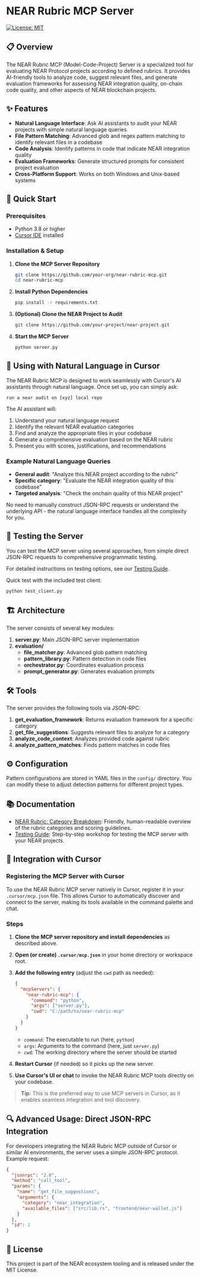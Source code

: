 # NEAR Rubric MCP Server

[![License: MIT](https://img.shields.io/badge/License-MIT-blue.svg)](LICENSE)

## 📋 Overview

The NEAR Rubric MCP (Model-Code-Project) Server is a specialized tool for evaluating NEAR Protocol projects according to defined rubrics. It provides AI-friendly tools to analyze code, suggest relevant files, and generate evaluation frameworks for assessing NEAR integration quality, on-chain code quality, and other aspects of NEAR blockchain projects.

## ✨ Features

- **Natural Language Interface**: Ask AI assistants to audit your NEAR projects with simple natural language queries
- **File Pattern Matching**: Advanced glob and regex pattern matching to identify relevant files in a codebase
- **Code Analysis**: Identify patterns in code that indicate NEAR integration quality
- **Evaluation Frameworks**: Generate structured prompts for consistent project evaluation
- **Cross-Platform Support**: Works on both Windows and Unix-based systems

## 🚀 Quick Start

### Prerequisites

- Python 3.8 or higher
- [Cursor IDE](https://www.cursor.so/) installed

### Installation & Setup

1. **Clone the MCP Server Repository**
   ```bash
   git clone https://github.com/your-org/near-rubric-mcp.git
   cd near-rubric-mcp
   ```

2. **Install Python Dependencies**
   ```bash
   pip install -r requirements.txt
   ```

3. **(Optional) Clone the NEAR Project to Audit**
   ```bash
   git clone https://github.com/your-project/near-project.git
   ```

4. **Start the MCP Server**
   ```bash
   python server.py
   ```

## 💬 Using with Natural Language in Cursor

The NEAR Rubric MCP is designed to work seamlessly with Cursor's AI assistants through natural language. Once set up, you can simply ask:

```
run a near audit on [xyz] local repo
```

The AI assistant will:
1. Understand your natural language request
2. Identify the relevant NEAR evaluation categories
3. Find and analyze the appropriate files in your codebase
4. Generate a comprehensive evaluation based on the NEAR rubric
5. Present you with scores, justifications, and recommendations

### Example Natural Language Queries

- **General audit**: "Analyze this NEAR project according to the rubric"
- **Specific category**: "Evaluate the NEAR integration quality of this codebase"
- **Targeted analysis**: "Check the onchain quality of this NEAR project"

No need to manually construct JSON-RPC requests or understand the underlying API - the natural language interface handles all the complexity for you.

## 🔧 Testing the Server

You can test the MCP server using several approaches, from simple direct JSON-RPC requests to comprehensive programmatic testing.

For detailed instructions on testing options, see our [Testing Guide](docs/testing_mcp_server.md).

Quick test with the included test client:
```bash
python test_client.py
```

## 🏗️ Architecture

The server consists of several key modules:

1. **server.py**: Main JSON-RPC server implementation
2. **evaluation/**
   - **file_matcher.py**: Advanced glob pattern matching
   - **pattern_library.py**: Pattern detection in code files
   - **orchestrator.py**: Coordinates evaluation process
   - **prompt_generator.py**: Generates evaluation prompts

## 🛠️ Tools

The server provides the following tools via JSON-RPC:

1. **get_evaluation_framework**: Returns evaluation framework for a specific category
2. **get_file_suggestions**: Suggests relevant files to analyze for a category
3. **analyze_code_context**: Analyzes provided code against rubric
4. **analyze_pattern_matches**: Finds pattern matches in code files

## ⚙️ Configuration

Pattern configurations are stored in YAML files in the `config/` directory. You can modify these to adjust detection patterns for different project types.

## 📚 Documentation

- [NEAR Rubric: Category Breakdown](docs/near_rubric.md): Friendly, human-readable overview of the rubric categories and scoring guidelines. 
- [Testing Guide](docs/testing_mcp_server.md): Step-by-step workshop for testing the MCP server with your NEAR projects.

## 🔄 Integration with Cursor

### Registering the MCP Server with Cursor

To use the NEAR Rubric MCP server natively in Cursor, register it in your `.cursor/mcp.json` file. This allows Cursor to automatically discover and connect to the server, making its tools available in the command palette and chat.

### Steps

1. **Clone the MCP server repository and install dependencies** as described above.
2. **Open (or create) `.cursor/mcp.json`** in your home directory or workspace root.
3. **Add the following entry** (adjust the `cwd` path as needed):

   ```json
   {
     "mcpServers": {
       "near-rubric-mcp": {
         "command": "python",
         "args": ["server.py"],
         "cwd": "C:/path/to/near-rubric-mcp"
       }
     }
   }
   ```

   - `command`: The executable to run (here, `python`)
   - `args`: Arguments to the command (here, just `server.py`)
   - `cwd`: The working directory where the server should be started

4. **Restart Cursor** (if needed) so it picks up the new server.
5. **Use Cursor's UI or chat** to invoke the NEAR Rubric MCP tools directly on your codebase.

> **Tip:** This is the preferred way to use MCP servers in Cursor, as it enables seamless integration and tool discovery.

## 🔍 Advanced Usage: Direct JSON-RPC Integration

For developers integrating the NEAR Rubric MCP outside of Cursor or similar AI environments, the server uses a simple JSON-RPC protocol. Example request:

```json
{
  "jsonrpc": "2.0",
  "method": "call_tool",
  "params": {
    "name": "get_file_suggestions",
    "arguments": {
      "category": "near_integration",
      "available_files": ["src/lib.rs", "frontend/near-wallet.js"]
    }
  },
  "id": 1
}
```

## 📄 License

This project is part of the NEAR ecosystem tooling and is released under the MIT License. 